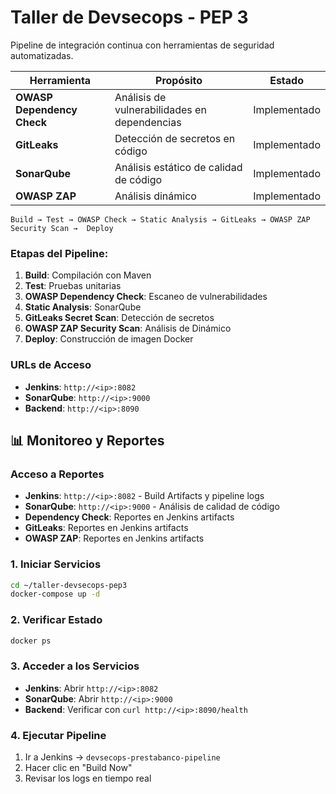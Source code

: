# Taller de Devsecops - PEP 3

Pipeline de integración continua con herramientas de seguridad automatizadas.

| Herramienta | Propósito | Estado |
|-------------|-----------|---------|
| **OWASP Dependency Check** | Análisis de vulnerabilidades en dependencias | Implementado |
| **GitLeaks** | Detección de secretos en código | Implementado |
| **SonarQube** | Análisis estático de calidad de código | Implementado |
| **OWASP ZAP** | Análisis dinámico | Implementado |


```
Build → Test → OWASP Check → Static Analysis → GitLeaks → OWASP ZAP Security Scan →  Deploy 
```

### Etapas del Pipeline:
1. **Build**: Compilación con Maven
2. **Test**: Pruebas unitarias
3. **OWASP Dependency Check**: Escaneo de vulnerabilidades
4. **Static Analysis**: SonarQube
5. **GitLeaks Secret Scan**: Detección de secretos
6. **OWASP ZAP Security Scan**: Análisis de Dinámico
7. **Deploy**: Construcción de imagen Docker

### URLs de Acceso
- **Jenkins**: `http://<ip>:8082`
- **SonarQube**: `http://<ip>:9000`
- **Backend**: `http://<ip>:8090`

## 📊 Monitoreo y Reportes

### Acceso a Reportes
- **Jenkins**: `http://<ip>:8082` - Build Artifacts y pipeline logs
- **SonarQube**: `http://<ip>:9000` - Análisis de calidad de código
- **Dependency Check**: Reportes en Jenkins artifacts
- **GitLeaks**: Reportes en Jenkins artifacts  
- **OWASP ZAP**: Reportes en Jenkins artifacts

### 1. Iniciar Servicios
```bash
cd ~/taller-devsecops-pep3
docker-compose up -d
```

### 2. Verificar Estado
```bash
docker ps
```

### 3. Acceder a los Servicios
- **Jenkins**: Abrir `http://<ip>:8082` 
- **SonarQube**: Abrir `http://<ip>:9000`
- **Backend**: Verificar con `curl http://<ip>:8090/health`

### 4. Ejecutar Pipeline
1. Ir a Jenkins → `devsecops-prestabanco-pipeline`
2. Hacer clic en "Build Now"
3. Revisar los logs en tiempo real
